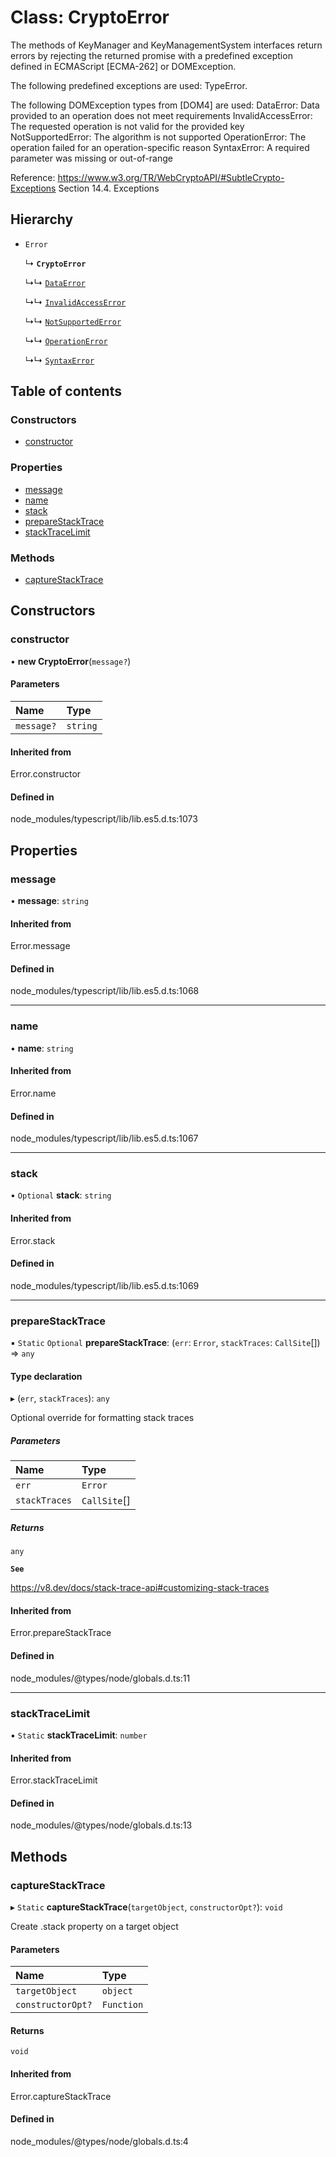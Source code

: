 # Class: CryptoError

The methods of KeyManager and KeyManagementSystem interfaces return
errors by rejecting the returned promise with a predefined exception
defined in ECMAScript [ECMA-262] or DOMException.

The following predefined exceptions are used: TypeError.

The following DOMException types from [DOM4] are used:
  DataError: Data provided to an operation does not meet requirements
  InvalidAccessError: The requested operation is not valid for the provided key
  NotSupportedError: The algorithm is not supported
  OperationError: The operation failed for an operation-specific reason
  SyntaxError: A required parameter was missing or out-of-range

Reference: https://www.w3.org/TR/WebCryptoAPI/#SubtleCrypto-Exceptions
           Section 14.4. Exceptions

## Hierarchy

- `Error`

  ↳ **`CryptoError`**

  ↳↳ [`DataError`](DataError.md)

  ↳↳ [`InvalidAccessError`](InvalidAccessError.md)

  ↳↳ [`NotSupportedError`](NotSupportedError.md)

  ↳↳ [`OperationError`](OperationError.md)

  ↳↳ [`SyntaxError`](SyntaxError.md)

## Table of contents

### Constructors

- [constructor](CryptoError.md#constructor)

### Properties

- [message](CryptoError.md#message)
- [name](CryptoError.md#name)
- [stack](CryptoError.md#stack)
- [prepareStackTrace](CryptoError.md#preparestacktrace)
- [stackTraceLimit](CryptoError.md#stacktracelimit)

### Methods

- [captureStackTrace](CryptoError.md#capturestacktrace)

## Constructors

### constructor

• **new CryptoError**(`message?`)

#### Parameters

| Name | Type |
| :------ | :------ |
| `message?` | `string` |

#### Inherited from

Error.constructor

#### Defined in

node_modules/typescript/lib/lib.es5.d.ts:1073

## Properties

### message

• **message**: `string`

#### Inherited from

Error.message

#### Defined in

node_modules/typescript/lib/lib.es5.d.ts:1068

___

### name

• **name**: `string`

#### Inherited from

Error.name

#### Defined in

node_modules/typescript/lib/lib.es5.d.ts:1067

___

### stack

• `Optional` **stack**: `string`

#### Inherited from

Error.stack

#### Defined in

node_modules/typescript/lib/lib.es5.d.ts:1069

___

### prepareStackTrace

▪ `Static` `Optional` **prepareStackTrace**: (`err`: `Error`, `stackTraces`: `CallSite`[]) => `any`

#### Type declaration

▸ (`err`, `stackTraces`): `any`

Optional override for formatting stack traces

##### Parameters

| Name | Type |
| :------ | :------ |
| `err` | `Error` |
| `stackTraces` | `CallSite`[] |

##### Returns

`any`

**`See`**

https://v8.dev/docs/stack-trace-api#customizing-stack-traces

#### Inherited from

Error.prepareStackTrace

#### Defined in

node_modules/@types/node/globals.d.ts:11

___

### stackTraceLimit

▪ `Static` **stackTraceLimit**: `number`

#### Inherited from

Error.stackTraceLimit

#### Defined in

node_modules/@types/node/globals.d.ts:13

## Methods

### captureStackTrace

▸ `Static` **captureStackTrace**(`targetObject`, `constructorOpt?`): `void`

Create .stack property on a target object

#### Parameters

| Name | Type |
| :------ | :------ |
| `targetObject` | `object` |
| `constructorOpt?` | `Function` |

#### Returns

`void`

#### Inherited from

Error.captureStackTrace

#### Defined in

node_modules/@types/node/globals.d.ts:4
